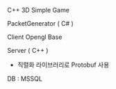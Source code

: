 C++ 3D Simple Game 

PacketGenerator ( C# )

Client Opengl Base
  
Server ( C++ ) 
- 직렬화 라이브러리로 Protobuf 사용

DB : MSSQL
